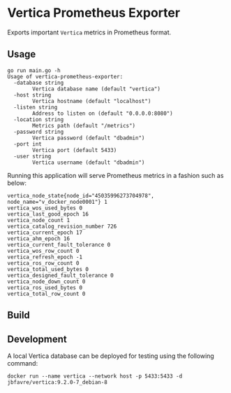 # Vertica Prometheus Exporter

Exports important `Vertica` metrics in Prometheus format. 

## Usage
```
go run main.go -h              
Usage of vertica-prometheus-exporter:
  -database string
        Vertica database name (default "vertica")
  -host string
        Vertica hostname (default "localhost")
  -listen string
        Address to listen on (default "0.0.0.0:8080")
  -location string
        Metrics path (default "/metrics")
  -password string
        Vertica password (default "dbadmin")
  -port int
        Vertica port (default 5433)
  -user string
        Vertica username (default "dbadmin")
```

Running this application will serve Prometheus metrics in a fashion such as below:
```
vertica_node_state{node_id="45035996273704978", node_name="v_docker_node0001"} 1
vertica_wos_used_bytes 0
vertica_last_good_epoch 16
vertica_node_count 1
vertica_catalog_revision_number 726
vertica_current_epoch 17
vertica_ahm_epoch 16
vertica_current_fault_tolerance 0
vertica_wos_row_count 0
vertica_refresh_epoch -1
vertica_ros_row_count 0
vertica_total_used_bytes 0
vertica_designed_fault_tolerance 0
vertica_node_down_count 0
vertica_ros_used_bytes 0
vertica_total_row_count 0
```

## Build


## Development
A local Vertica database can be deployed for testing using the following command:
```
docker run --name vertica --network host -p 5433:5433 -d jbfavre/vertica:9.2.0-7_debian-8
```
